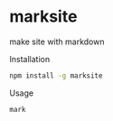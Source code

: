 # marksite

make site with markdown

Installation

```bash
npm install -g marksite
```

Usage

```bash
mark
```
